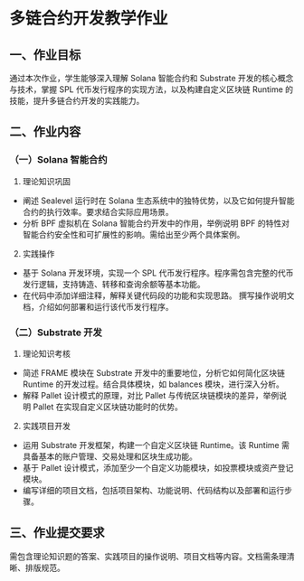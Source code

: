 # 多链合约开发教学作业


## 一、作业目标
通过本次作业，学生能够深入理解 Solana 智能合约和 Substrate 开发的核心概念与技术，掌握 SPL 代币发行程序的实现方法，以及构建自定义区块链 Runtime 的技能，提升多链合约开发的实践能力。


## 二、作业内容
### （一）Solana 智能合约
1. 理论知识巩固
  - 阐述 Sealevel 运行时在 Solana 生态系统中的独特优势，以及它如何提升智能合约的执行效率。要求结合实际应用场景。
  - 分析 BPF 虚拟机在 Solana 智能合约开发中的作用，举例说明 BPF 的特性对智能合约安全性和可扩展性的影响。需给出至少两个具体案例。
2. 实践操作
  - 基于 Solana 开发环境，实现一个 SPL 代币发行程序。程序需包含完整的代币发行逻辑，支持铸造、转移和查询余额等基本功能。
  - 在代码中添加详细注释，解释关键代码段的功能和实现思路。
撰写操作说明文档，介绍如何部署和运行该代币发行程序。

### （二）Substrate 开发
1. 理论知识考核
  - 简述 FRAME 模块在 Substrate 开发中的重要地位，分析它如何简化区块链 Runtime 的开发过程。结合具体模块，如 balances 模块，进行深入分析。
  - 解释 Pallet 设计模式的原理，对比 Pallet 与传统区块链模块的差异，举例说明 Pallet 在实现自定义区块链功能时的优势。
2. 实践项目开发
  - 运用 Substrate 开发框架，构建一个自定义区块链 Runtime。该 Runtime 需具备基本的账户管理、交易处理和区块生成功能。
  - 基于 Pallet 设计模式，添加至少一个自定义功能模块，如投票模块或资产登记模块。
  - 编写详细的项目文档，包括项目架构、功能说明、代码结构以及部署和运行步骤。


## 三、作业提交要求
需包含理论知识题的答案、实践项目的操作说明、项目文档等内容。文档需条理清晰、排版规范。